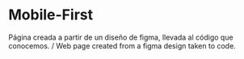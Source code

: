 # Mobile-First
Página creada a partir de un diseño de figma, llevada al código que conocemos. / Web page created from a figma design taken to code.
